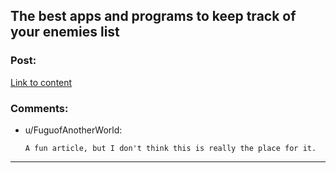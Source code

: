 ## The best apps and programs to keep track of your enemies list

### Post:

[Link to content](http://mashable.com/2016/03/24/enemies-lists-spreadsheet-corbyn/)

### Comments:

- u/FuguofAnotherWorld:
  ```
  A fun article, but I don't think this is really the place for it.
  ```

---


